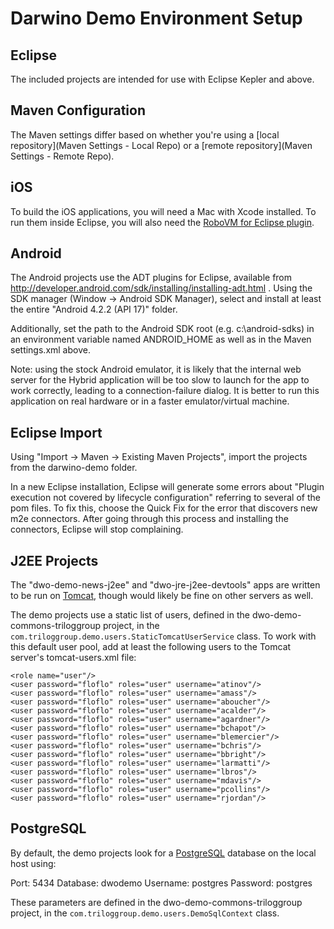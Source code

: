 Darwino Demo Environment Setup
==============================

Eclipse
-------

The included projects are intended for use with Eclipse Kepler and above.


Maven Configuration
-------------------

The Maven settings differ based on whether you're using a [local repository](Maven Settings - Local Repo) or a [remote repository](Maven Settings - Remote Repo).

iOS
---

To build the iOS applications, you will need a Mac with Xcode installed. To run them inside Eclipse, you will also need the [RoboVM for Eclipse plugin](http://marketplace.eclipse.org/content/robovm-eclipse).

Android
-------

The Android projects use the ADT plugins for Eclipse, available from http://developer.android.com/sdk/installing/installing-adt.html . Using the SDK manager (Window -> Android SDK Manager), select and install at least the entire "Android 4.2.2 (API 17)" folder.

Additionally, set the path to the Android SDK root (e.g. c:\android-sdks) in an environment variable named ANDROID_HOME as well as in the Maven settings.xml above.

Note: using the stock Android emulator, it is likely that the internal web server for the Hybrid application will be too slow to launch for the app to work correctly, leading to a connection-failure dialog. It is better to run this application on real hardware or in a faster emulator/virtual machine.

Eclipse Import
--------------

Using "Import &rarr; Maven &rarr; Existing Maven Projects", import the projects from the darwino-demo folder.

In a new Eclipse installation, Eclipse will generate some errors about "Plugin execution not covered by lifecycle configuration" referring to several of the pom files. To fix this, choose the Quick Fix for the error that discovers new m2e connectors. After going through this process and installing the connectors, Eclipse will stop complaining.

J2EE Projects
-------------

The "dwo-demo-news-j2ee" and "dwo-jre-j2ee-devtools" apps are written to be run on [Tomcat](http://tomcat.apache.org), though would likely be fine on other servers as well.

The demo projects use a static list of users, defined in the dwo-demo-commons-triloggroup project, in the `com.triloggroup.demo.users.StaticTomcatUserService` class. To work with this default user pool, add at least the following users to the Tomcat server's tomcat-users.xml file:

	<role name="user"/>
	<user password="floflo" roles="user" username="atinov"/>
	<user password="floflo" roles="user" username="amass"/>
	<user password="floflo" roles="user" username="aboucher"/>
	<user password="floflo" roles="user" username="acalder"/>
	<user password="floflo" roles="user" username="agardner"/>
	<user password="floflo" roles="user" username="bchapot"/>
	<user password="floflo" roles="user" username="blemercier"/>
	<user password="floflo" roles="user" username="bchris"/>
	<user password="floflo" roles="user" username="bbright"/>
	<user password="floflo" roles="user" username="larmatti"/>
	<user password="floflo" roles="user" username="lbros"/>
	<user password="floflo" roles="user" username="mdavis"/>
	<user password="floflo" roles="user" username="pcollins"/>
	<user password="floflo" roles="user" username="rjordan"/>

PostgreSQL
----------

By default, the demo projects look for a [PostgreSQL](http://www.postgresql.org) database on the local host using:

Port: 5434
Database: dwodemo
Username: postgres
Password: postgres

These parameters are defined in the dwo-demo-commons-triloggroup project, in the `com.triloggroup.demo.users.DemoSqlContext` class.